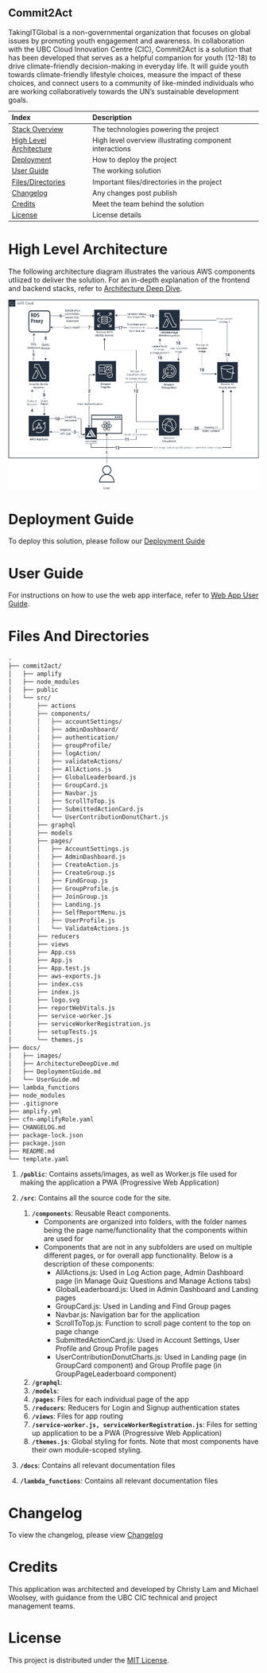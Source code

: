 ## Commit2Act

TakingITGlobal is a non-governmental organization that focuses on global issues by promoting youth engagement and awareness. In collaboration with the UBC Cloud Innovation Centre (CIC), Commit2Act is a solution that has been developed that serves as a helpful companion for youth (12-18) to drive climate-friendly decision-making in everyday life. It will guide youth towards climate-friendly lifestyle choices, measure the impact of these choices, and connect users to a community of like-minded individuals who are working collaboratively towards the UN’s sustainable development goals.

| Index                                               | Description                                             |
| :-------------------------------------------------- | :------------------------------------------------------ |
| [Stack Overview](#Stack-Overview)                   | The technologies powering the project                   |
| [High Level Architecture](#High-Level-Architecture) | High level overview illustrating component interactions |
| [Deployment](#Deployment-Guide)                     | How to deploy the project                               |
| [User Guide](#User-Guide)                           | The working solution                                    |
| [Files/Directories](#Files-And-Directories)         | Important files/directories in the project              |
| [Changelog](#Changelog)                             | Any changes post publish                                |
| [Credits](#Credits)                                 | Meet the team behind the solution                       |
| [License](#License)                                 | License details                                         |

# High Level Architecture

The following architecture diagram illustrates the various AWS components utliized to deliver the solution. For an in-depth explanation of the frontend and backend stacks, refer to [Architecture Deep Dive](docs/ArchitectureDeepDive.md).

![alt text](docs/images/architecture-diagram.png)

# Deployment Guide

To deploy this solution, please follow our [Deployment Guide](docs/DeploymentGuide.md)

# User Guide

For instructions on how to use the web app interface, refer to [Web App User Guide](docs/UserGuide.md).

# Files And Directories

```text
.
├── commit2act/
│   ├── amplify
│   ├── node_modules
│   ├── public
│   └── src/
│       ├── actions
│       ├── components/
│       │   ├── accountSettings/
│       │   ├── adminDashboard/
│       │   ├── authentication/
│       │   ├── groupProfile/
│       │   ├── logAction/
│       │   ├── validateActions/
│       │   ├── AllActions.js
│       │   ├── GlobalLeaderboard.js
│       │   ├── GroupCard.js
│       │   ├── Navbar.js
│       │   ├── ScrollToTop.js
│       │   ├── SubmittedActionCard.js
│       │   └── UserContributionDonutChart.js
│       ├── graphql
│       ├── models
│       ├── pages/
│       │   ├── AccountSettings.js
│       │   ├── AdminDashboard.js
│       │   ├── CreateAction.js
│       │   ├── CreateGroup.js
│       │   ├── FindGroup.js
│       │   ├── GroupProfile.js
│       │   ├── JoinGroup.js
│       │   ├── Landing.js
│       │   ├── SelfReportMenu.js
│       │   ├── UserProfile.js
│       │   └── ValidateActions.js
│       ├── reducers
│       ├── views
│       ├── App.css
│       ├── App.js
│       ├── App.test.js
│       ├── aws-exports.js
│       ├── index.css
│       ├── index.js
│       ├── logo.svg
│       ├── reportWebVitals.js
│       ├── service-worker.js
│       ├── serviceWorkerRegistration.js
│       ├── setupTests.js
│       └── themes.js
├── docs/
│   ├── images/
│   ├── ArchitectureDeepDive.md
│   ├── DeploymentGuide.md
│   └── UserGuide.md
├── lambda_functions
├── node_modules
├── .gitignore
├── amplify.yml
├── cfn-amplifyRole.yaml
├── CHANGELOG.md
├── package-lock.json
├── package.json
├── README.md
└── template.yaml
```

1. **`/public`**: Contains assets/images, as well as Worker.js file used for making the application a PWA (Progressive Web Application)
2. **`/src`**: Contains all the source code for the site.

   1. **`/components`**: Reusable React components.
      - Components are organized into folders, with the folder names being the page name/functionality that the components within are used for
      - Components that are not in any subfolders are used on multiple different pages, or for overall app functionality. Below is a description of these components:
        - AllActions.js: Used in Log Action page, Admin Dashboard page (in Manage Quiz Questions and Manage Actions tabs)
        - GlobalLeaderboard.js: Used in Admin Dashboard and Landing pages
        - GroupCard.js: Used in Landing and Find Group pages
        - Navbar.js: Navigation bar for the application
        - ScrollToTop.js: Function to scroll page content to the top on page change
        - SubmittedActionCard.js: Used in Account Settings, User Profile and Group Profile pages
        - UserContributionDonutCharts.js: Used in Landing page (in GroupCard component) and Group Profile page (in GroupPageLeaderboard component)
   2. **`/graphql`**:
   3. **`/models`**:
   4. **`/pages`**: Files for each individual page of the app
   5. **`/reducers`**: Reducers for Login and Signup authentication states
   6. **`/views`**: Files for app routing
   7. **`/service-worker.js, serviceWorkerRegistration.js`**: Files for setting up application to be a PWA (Progressive Web Application)
   8. **`/themes.js`**: Global styling for fonts. Note that most components have their own module-scoped styling.

3. **`/docs`**: Contains all relevant documentation files
4. **`/lambda_functions`**: Contains all relevant documentation files

# Changelog

To view the changelog, please view [Changelog](/CHANGELOG.md)

# Credits

This application was architected and developed by Christy Lam and Michael Woolsey, with guidance from the UBC CIC technical and project management teams.

# License

This project is distributed under the [MIT License](LICENSE).
